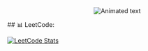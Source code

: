 ## <!-- Animated Greeting -->
<p align="center">
  <img src="https://readme-typing-svg.herokuapp.com?font=Fira+Code&size=24&duration=3000&pause=1000&color=36BCF7&center=true&vCenter=true&width=600&lines=Hey+there+👋;I'm+Pratyush+Deo+Singh;🚀+1st+Year+CSE+Student+at+VIT+Chennai;💻+Passionate+about+Python+%26+Java;🔥+Problem+Solver" alt="Animated text" />
</p>
## 📊 LeetCode: 

[![LeetCode Stats](https://leetcard.jacoblin.cool/pratyushdeosingh?theme=dark&font=Montserrat&ext=contest)](https://leetcode.com/pratyushdeosingh/)


<!--
**pratyushdeosingh/pratyushdeosingh** is a ✨ _special_ ✨ repository because its `README.md` (this file) appears on your GitHub profile.

Here are some ideas to get you started:

- 🔭 I’m currently working on ...
- 🌱 I’m currently learning ...
- 👯 I’m looking to collaborate on ...
- 🤔 I’m looking for help with ...
- 💬 Ask me about ...
- 📫 How to reach me: ...
- 😄 Pronouns: ...
- ⚡ Fun fact: ...
-->
